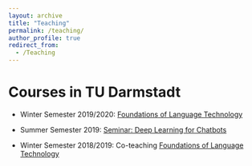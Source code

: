 ```yaml
---
layout: archive
title: "Teaching"
permalink: /teaching/
author_profile: true
redirect_from:
  - /Teaching
---
```


Courses in TU Darmstadt
======
* Winter Semester 2019/2020: [Foundations of Language Technology](https://www.informatik.tu-darmstadt.de/ukp/teaching_ukp/courses_3/current_and_upcoming_courses/wise_2019___2020/ws_19_20_foundations_of_language_technology/foundations_of_language_technology_8.en.jsp)
  
* Summer Semester 2019: [Seminar: Deep Learning for Chatbots](https://www.informatik.tu-darmstadt.de/ukp/teaching_ukp/courses_3/previous_terms/sose_2019/text_analytics_7/text_analytics_5.en.jsp) 

* Winter Semester 2018/2019: Co-teaching [Foundations of Language Technology](https://www.informatik.tu-darmstadt.de/ukp/teaching_ukp/courses_3/previous_terms/wise_2018___2019/foundations_of_language_technology_6/foundations_of_language_technology_7.en.jsp)

